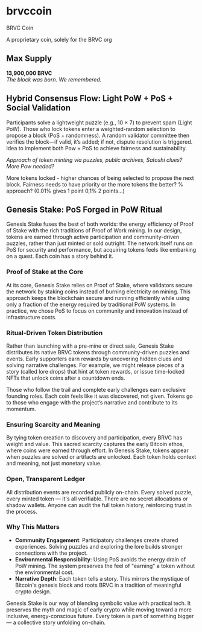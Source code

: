 # brvccoin
BRVC Coin

A proprietary coin, solely for the BRVC org

## Max Supply

**13,900,000 BRVC**  
_The block was born. We remembered._

## Hybrid Consensus Flow: Light PoW + PoS + Social Validation

Participants solve a lightweight puzzle (e.g., 10 × 7) to prevent spam (Light PoW). Those who lock tokens enter a weighted-random selection to propose a block (PoS + randomness). A random validator committee then verifies the block—if valid, it’s added; if not, dispute resolution is triggered.
Idea to implement both Pow + PoS to achieve fairness and sustainability. 

_Approach of token minting via puzzles, public archives, Satoshi clues? More Pow needed?_

More tokens locked - higher chances of being selected to propose the next block. Fairness needs to have priority or the more tokens the better? % approach? (0.01% gives 1 point 0,1% 2 points...)


## Genesis Stake: PoS Forged in PoW Ritual

Genesis Stake fuses the best of both worlds: the energy efficiency of Proof of Stake with the rich traditions of Proof of Work mining. In our design, tokens are earned through active participation and community-driven puzzles, rather than just minted or sold outright. The network itself runs on PoS for security and performance, but acquiring tokens feels like embarking on a quest. Each coin has a story behind it.

### Proof of Stake at the Core

At its core, Genesis Stake relies on Proof of Stake, where validators secure the network by staking coins instead of burning electricity on mining. This approach keeps the blockchain secure and running efficiently while using only a fraction of the energy required by traditional PoW systems. In practice, we chose PoS to focus on community and innovation instead of infrastructure costs.

### Ritual-Driven Token Distribution

Rather than launching with a pre-mine or direct sale, Genesis Stake distributes its native BRVC tokens through community-driven puzzles and events. Early supporters earn rewards by uncovering hidden clues and solving narrative challenges. For example, we might release pieces of a story (called lore drops) that hint at token rewards, or issue time-locked NFTs that unlock coins after a countdown ends.

Those who follow the trail and complete early challenges earn exclusive founding roles. Each coin feels like it was discovered, not given. Tokens go to those who engage with the project’s narrative and contribute to its momentum.

### Ensuring Scarcity and Meaning

By tying token creation to discovery and participation, every BRVC has weight and value. This sacred scarcity captures the early Bitcoin ethos, where coins were earned through effort. In Genesis Stake, tokens appear when puzzles are solved or artifacts are unlocked. Each token holds context and meaning, not just monetary value.

### Open, Transparent Ledger

All distribution events are recorded publicly on-chain. Every solved puzzle, every minted token — it's all verifiable. There are no secret allocations or shadow wallets. Anyone can audit the full token history, reinforcing trust in the process.

### Why This Matters

- **Community Engagement**: Participatory challenges create shared experiences. Solving puzzles and exploring the lore builds stronger connections with the project.
- **Environmental Responsibility**: Using PoS avoids the energy drain of PoW mining. The system preserves the feel of "earning" a token without the environmental cost.
- **Narrative Depth**: Each token tells a story. This mirrors the mystique of Bitcoin's genesis block and roots BRVC in a tradition of meaningful crypto design.

Genesis Stake is our way of blending symbolic value with practical tech. It preserves the myth and magic of early crypto while moving toward a more inclusive, energy-conscious future. Every token is part of something bigger — a collective story unfolding on-chain.
